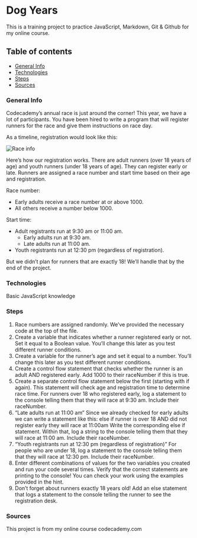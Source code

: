 # Dog Years

This is a training project to practice JavaScript, Markdown, Git & Github for my online course.

## Table of contents

+ [General Info](#General-Info)
+ [Technologies](#Technologies)
+ [Steps](#Steps)
+ [Sources](#Sources)

### General Info

Codecademy’s annual race is just around the corner! This year, we have a lot of participants. You have been hired to write a program that will register runners for the race and give them instructions on race day.

As a timeline, registration would look like this:

![Race info](https://content.codecademy.com/projects/introduction-to-javascript/learn-javascript-control-flow/race-day/raceday-timeline.svg)

Here’s how our registration works. There are adult runners (over 18 years of age) and youth runners (under 18 years of age). They can register early or late. Runners are assigned a race number and start time based on their age and registration.

Race number:

+ Early adults receive a race number at or above 1000.
+ All others receive a number below 1000.

Start time:

+ Adult registrants run at 9:30 am or 11:00 am.
  + Early adults run at 9:30 am.
  + Late adults run at 11:00 am.
+ Youth registrants run at 12:30 pm (regardless of registration).

But we didn’t plan for runners that are exactly 18! We’ll handle that by the end of the project.

### Technologies

Basic JavaScript knowledge

### Steps

1. Race numbers are assigned randomly. We’ve provided the necessary code at the top of the file.
2. Create a variable that indicates whether a runner registered early or not. Set it equal to a Boolean value. You’ll change this later as you test different runner conditions.
3. Create a variable for the runner’s age and set it equal to a number. You’ll change this later as you test different runner conditions.
4. Create a control flow statement that checks whether the runner is an adult AND registered early. Add 1000 to their raceNumber if this is true.
5. Create a separate control flow statement below the first (starting with if again). This statement will check age and registration time to determine race time. For runners over 18 who registered early, log a statement to the console telling them that they will race at 9:30 am. Include their raceNumber.
6. “Late adults run at 11:00 am” Since we already checked for early adults we can write a statement like this: else if runner is over 18 AND did not register early they will race at 11:00am Write the corresponding else if statement. Within that, log a string to the console telling them that they will race at 11:00 am. Include their raceNumber.
7. “Youth registrants run at 12:30 pm (regardless of registration)” For people who are under 18, log a statement to the console telling them that they will race at 12:30 pm. Include their raceNumber.
8. Enter different combinations of values for the two variables you created and run your code several times. Verify that the correct statements are printing to the console! You can check your work using the examples provided in the hint.
9. Don’t forget about runners exactly 18 years old! Add an else statement that logs a statement to the console telling the runner to see the registration desk.

### Sources

This project is from my online course codecademy.com
